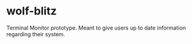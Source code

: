 # wolf-blitz
Terminal Monitor prototype. Meant to give users up to date information regarding their system.
